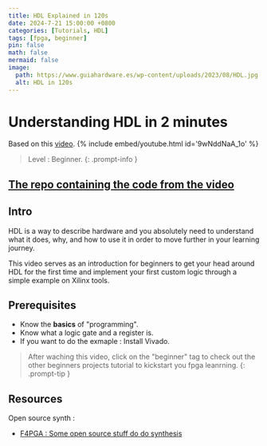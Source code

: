 ```yaml
---
title: HDL Explained in 120s
date: 2024-7-21 15:00:00 +0800
categories: [Tutorials, HDL]
tags: [fpga, beginner]
pin: false
math: false
mermaid: false
image:
  path: https://www.guiahardware.es/wp-content/uploads/2023/08/HDL.jpg
  alt: HDL in 120s
---
```


# Understanding HDL in 2 minutes

Based on this [video](https://youtu.be/9wNddNaA_1o).
{% include embed/youtube.html id='9wNddNaA_1o' %}

> Level : Beginner.
{: .prompt-info }

## [The repo containing the code from the video](https://github.com/0BAB1/BRH_Tutorials/tree/main/3%20HDL%20-%20A%20system%20verilog%20example)

## Intro

HDL is a way to describe hardware and you absolutely need to understand what it does, why, and how to use it in order to move further in your learning journey.

This video serves as an introduction for beginners to get your head around HDL for the first time and implement your first custom logic through a simple example on Xilinx tools.

## Prerequisites

- Know the **basics** of "programming".
- Know what a logic gate and a register is.
- If you want to do the exmaple : Install Vivado.

> After waching this video, click on the "beginner" tag to check out the other beginners projects tutorial to kickstart you fpga leanrning.
{: .prompt-tip }

## Resources

Open source synth :

- [F4PGA : Some open source stuff do do synthesis](https://f4pga.org/)